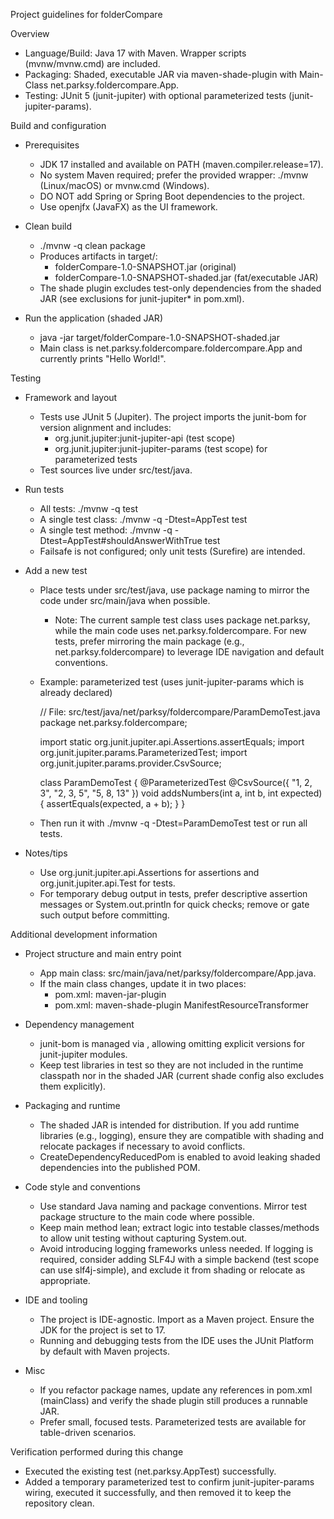 Project guidelines for folderCompare

Overview
- Language/Build: Java 17 with Maven. Wrapper scripts (mvnw/mvnw.cmd) are included.
- Packaging: Shaded, executable JAR via maven-shade-plugin with Main-Class net.parksy.foldercompare.App.
- Testing: JUnit 5 (junit-jupiter) with optional parameterized tests (junit-jupiter-params).

Build and configuration
- Prerequisites
  - JDK 17 installed and available on PATH (maven.compiler.release=17).
  - No system Maven required; prefer the provided wrapper: ./mvnw (Linux/macOS) or mvnw.cmd (Windows).
  - DO NOT add Spring or Spring Boot dependencies to the project.
  - Use openjfx (JavaFX) as the UI framework.

- Clean build
  - ./mvnw -q clean package
  - Produces artifacts in target/:
    - folderCompare-1.0-SNAPSHOT.jar (original)
    - folderCompare-1.0-SNAPSHOT-shaded.jar (fat/executable JAR)
  - The shade plugin excludes test-only dependencies from the shaded JAR (see exclusions for junit-jupiter* in pom.xml).

- Run the application (shaded JAR)
  - java -jar target/folderCompare-1.0-SNAPSHOT-shaded.jar
  - Main class is net.parksy.foldercompare.foldercompare.App and currently prints "Hello World!".

Testing
- Framework and layout
  - Tests use JUnit 5 (Jupiter). The project imports the junit-bom for version alignment and includes:
    - org.junit.jupiter:junit-jupiter-api (test scope)
    - org.junit.jupiter:junit-jupiter-params (test scope) for parameterized tests
  - Test sources live under src/test/java.

- Run tests
  - All tests: ./mvnw -q test
  - A single test class: ./mvnw -q -Dtest=AppTest test
  - A single test method: ./mvnw -q -Dtest=AppTest#shouldAnswerWithTrue test
  - Failsafe is not configured; only unit tests (Surefire) are intended.

- Add a new test
  - Place tests under src/test/java, use package naming to mirror the code under src/main/java when possible.
    - Note: The current sample test class uses package net.parksy, while the main code uses net.parksy.foldercompare.
      For new tests, prefer mirroring the main package (e.g., net.parksy.foldercompare) to leverage IDE navigation and default conventions.
  - Example: parameterized test (uses junit-jupiter-params which is already declared)
    
    // File: src/test/java/net/parksy/foldercompare/ParamDemoTest.java
    package net.parksy.foldercompare;

    import static org.junit.jupiter.api.Assertions.assertEquals;
    import org.junit.jupiter.params.ParameterizedTest;
    import org.junit.jupiter.params.provider.CsvSource;

    class ParamDemoTest {
        @ParameterizedTest
        @CsvSource({
            "1, 2, 3",
            "2, 3, 5",
            "5, 8, 13"
        })
        void addsNumbers(int a, int b, int expected) {
            assertEquals(expected, a + b);
        }
    }

  - Then run it with ./mvnw -q -Dtest=ParamDemoTest test or run all tests.

- Notes/tips
  - Use org.junit.jupiter.api.Assertions for assertions and org.junit.jupiter.api.Test for tests.
  - For temporary debug output in tests, prefer descriptive assertion messages or System.out.println for quick checks; remove or gate such output before committing.

Additional development information
- Project structure and main entry point
  - App main class: src/main/java/net/parksy/foldercompare/App.java.
  - If the main class changes, update it in two places:
    - pom.xml: maven-jar-plugin <mainClass>
    - pom.xml: maven-shade-plugin ManifestResourceTransformer <mainClass>

- Dependency management
  - junit-bom is managed via <dependencyManagement>, allowing omitting explicit versions for junit-jupiter modules.
  - Keep test libraries in <scope>test</scope> so they are not included in the runtime classpath nor in the shaded JAR (current shade config also excludes them explicitly).

- Packaging and runtime
  - The shaded JAR is intended for distribution. If you add runtime libraries (e.g., logging), ensure they are compatible with shading and relocate packages if necessary to avoid conflicts.
  - CreateDependencyReducedPom is enabled to avoid leaking shaded dependencies into the published POM.

- Code style and conventions
  - Use standard Java naming and package conventions. Mirror test package structure to the main code where possible.
  - Keep main method lean; extract logic into testable classes/methods to allow unit testing without capturing System.out.
  - Avoid introducing logging frameworks unless needed. If logging is required, consider adding SLF4J with a simple backend (test scope can use slf4j-simple), and exclude it from shading or relocate as appropriate.

- IDE and tooling
  - The project is IDE-agnostic. Import as a Maven project. Ensure the JDK for the project is set to 17.
  - Running and debugging tests from the IDE uses the JUnit Platform by default with Maven projects.

- Misc
  - If you refactor package names, update any references in pom.xml (mainClass) and verify the shade plugin still produces a runnable JAR.
  - Prefer small, focused tests. Parameterized tests are available for table-driven scenarios.

Verification performed during this change
- Executed the existing test (net.parksy.AppTest) successfully.
- Added a temporary parameterized test to confirm junit-jupiter-params wiring, executed it successfully, and then removed it to keep the repository clean.
